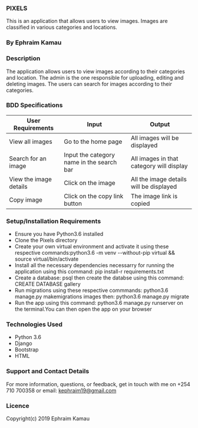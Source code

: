 ### PIXELS
This is an application that allows users to view images. Images are classified in various categories and locations. 

### By Ephraim Kamau

### Description
The application allows users to view images according to their categories and location. The admin is the one responsible for uploading, editing and deleting images. The users can search for images according to their categories.

### BDD Specifications
|        User Requirements                 |           Input                           |           Output                         |
|------------------------------------------|-------------------------------------------|------------------------------------------|
| View all images                          |  Go to the home page                      |    All images will be displayed          |
| Search for an image                      | Input the category name in the search bar | All images in that category will display |
| View the image details                   | Click on the image                        | All the image details will be displayed  |
| Copy image                               | Click on the copy link button             | The image link is copied                 | 

### Setup/Installation Requirements
<ul>
<li>Ensure you have Python3.6 installed</li>
<li>Clone the Pixels directory</li>
<li>Create your own virtual environment and activate it using these respective commands:python3.6 -m venv --without-pip virtual && source virtual/bin/activate</li>
<li>Install all the necessary dependencies necessarry for running the application using this command: pip install-r requirements.txt</li>
<li>Create a database: psql then create the databse using this command: CREATE DATABASE gallery</li>
<li>Run migrations using these respective commmands: python3.6 manage.py makemigrations images then: python3.6 manage.py migrate</li>
<li>Run the app using this command: python3.6 manage.py runserver on the terminal.You can then open the app on your browser</li>
</ul>

### Technologies Used
<ul>
<li>Python 3.6</li>
<li>Django</li>
<li>Bootstrap</li>
<li>HTML</li>
</ul>

### Support and Contact Details
For more information, questions, or feedback, get in touch with me on +254 710 700358 or email: kephraim19@gmail.com

### Licence
Copyright(c) 2019 Ephraim Kamau
